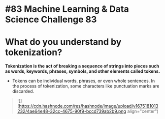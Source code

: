 # #83 Machine Learning & Data Science Challenge 83

# What do you understand by tokenization?

**Tokenization is the act of breaking a sequence of strings into pieces such as words, keywords, phrases, symbols, and other elements called tokens.**

* Tokens can be individual words, phrases, or even whole sentences. In the process of tokenization, some characters like punctuation marks are discarded.
    

> ![](https://cdn.hashnode.com/res/hashnode/image/upload/v1675181013232/4ae64e48-32cc-4675-90f9-bccd739ab2b9.png align="center")